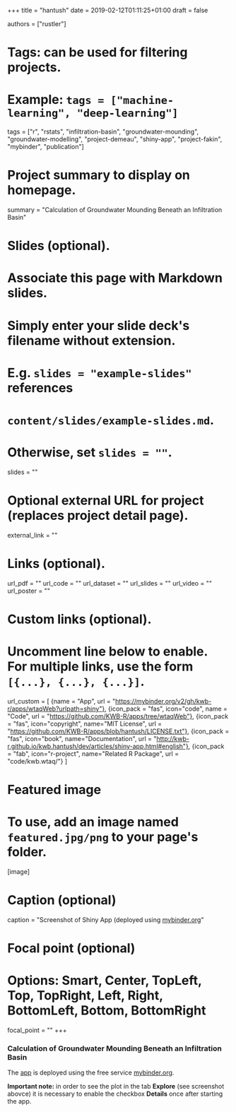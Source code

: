 +++
title = "hantush"
date = 2019-02-12T01:11:25+01:00
draft = false

authors = ["rustler"]
# Tags: can be used for filtering projects.
# Example: `tags = ["machine-learning", "deep-learning"]`
tags = ["r", "rstats", "infiltration-basin", "groundwater-mounding", "groundwater-modelling", "project-demeau", "shiny-app", "project-fakin", "mybinder", "publication"]
# Project summary to display on homepage.
summary = "Calculation of Groundwater Mounding Beneath an Infiltration Basin"

# Slides (optional).
#   Associate this page with Markdown slides.
#   Simply enter your slide deck's filename without extension.
#   E.g. `slides = "example-slides"` references 
#   `content/slides/example-slides.md`.
#   Otherwise, set `slides = ""`.
slides = ""

# Optional external URL for project (replaces project detail page).
external_link = ""

# Links (optional).
url_pdf = ""
url_code = ""
url_dataset = ""
url_slides = ""
url_video = ""
url_poster = ""

# Custom links (optional).
#   Uncomment line below to enable. For multiple links, use the form `[{...}, {...}, {...}]`.
url_custom = [
{name = "App", url = "https://mybinder.org/v2/gh/kwb-r/apps/wtaqWeb?urlpath=shiny"}, 
{icon_pack = "fas", icon="code", name = "Code", url = "https://github.com/KWB-R/apps/tree/wtaqWeb"}, 
{icon_pack = "fas", icon="copyright", name="MIT License", url = "https://github.com/KWB-R/apps/blob/hantush/LICENSE.txt"}, 
{icon_pack = "fas", icon="book", name="Documentation", url = "http://kwb-r.github.io/kwb.hantush/dev/articles/shiny-app.html#english"},
{icon_pack = "fab", icon="r-project", name="Related R Package", url = "code/kwb.wtaq/"}
]


# Featured image
# To use, add an image named `featured.jpg/png` to your page's folder. 
[image]
  # Caption (optional)
  caption = "Screenshot of Shiny App (deployed using [mybinder.org](https://mybinder.org)"

  # Focal point (optional)
  # Options: Smart, Center, TopLeft, Top, TopRight, Left, Right, BottomLeft, Bottom, BottomRight
  focal_point = ""
+++

### Calculation of Groundwater Mounding Beneath an Infiltration Basin

The [app](https://mybinder.org/v2/gh/kwb-r/apps/wtaqWeb?urlpath=shiny) is deployed 
using the free service [mybinder.org](https://mybinder.org/).

**Important note:** in order to see the plot in the tab **Explore** (see 
screenshot abovce) it is necessary to enable the checkbox **Details** once after 
starting the app. 
